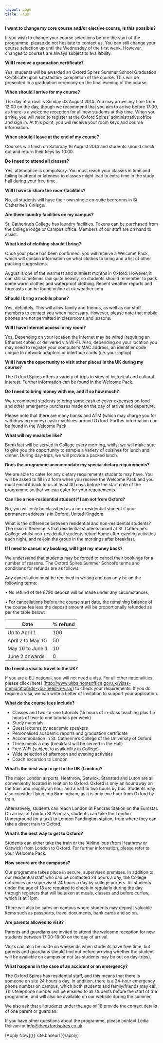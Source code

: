 ```yaml
---
layout: page
title: FAQs
---
```


**I want to change my core course and/or elective course, is this possible?**

If you wish to change your course selections before the start of the programme, please do not hesitate to contact us. You can still change your course selection up until the Wednesday of the first week. However, changes to courses are always subject to availability. 

**Will I receive a graduation certificate?**

Yes, students will be awarded an Oxford Spires Summer School Graduation Certificate upon satisfactory completion of the course. This will be presented in a graduation ceremony on the final evening of the course.

**When should I arrive for my course?**

The day of arrival is Sunday 03 August 2014. You may arrive any time from 12:00 on the day, though we recommend that you aim to arrive before 17:00, as there is a welcome reception for all new students at this time. When you arrive, you will need to register at the Oxford Spires’ administrative office and sign in. At this point, you will receive your room keys and course information.

**When should I leave at the end of my course?**

Courses will finish on Saturday 16 August 2014 and students should check out and return their keys by 10:00.

**Do I need to attend all classes?**

Yes, attendance is compulsory. You must reach your classes in time and failing to attend or lateness to classes might lead to extra time in the study hall during your free time.

**Will I have to share the room/facilities?**

No, all students will have their own single en-suite bedrooms in St. Catherine’s College.

**Are there laundry facilities on my campus?**

St. Catherine’s College has laundry facilities. Tokens can be purchased from the College lodge or Campus office. Members of our staff are on hand to assist.

**What kind of clothing should I bring?**

Once your place has been confirmed, you will receive a Welcome Pack, which will contain information on what clothes to bring and a list of other packing suggestions.

August is one of the warmest and sunniest months in Oxford. However, it can still sometimes rain quite heavily, so students should remember to pack some warm clothes and waterproof clothing. Recent weather reports and forecasts can be found online at uk.weather.com

**Should I bring a mobile phone?**

Yes, definitely. This will allow family and friends, as well as our staff members to contact you when necessary. However, please note that mobile phones are not permitted in classrooms and lessons.

**Will I have Internet access in my room?**

Yes. Depending on your location the Internet may be wired (requiring an Ethernet cable) or delivered via Wi-Fi. Also, depending on your location you may need to register your computer’s MAC address, an identifier code unique to network adaptors or interface cards (i.e. your laptop).

**Will I have the opportunity to visit other places in the UK during my course?**

The Oxford Spires offers a variety of trips to sites of historical and cultural interest. Further information can be found in the Welcome Pack.

**Do I need to bring money with me, and if so how much?**

We recommend students to bring some cash to cover expenses on food and other emergency purchases made on the day of arrival and departure. 

Please note that there are many banks and ATM (which may charge you for withdrawing money) cash machines around Oxford. Further information can be found in the Welcome Pack. 

**What will my meals be like?**

Breakfast will be served in College every morning, whilst we will make sure to give you the opportunity to sample a variety of cuisines for lunch and dinner. During day-trips, we will provide a packed lunch.

**Does the programme accommodate my special dietary requirements?**

We are able to cater for any dietary requirements students may have. You will be asked to fill in a form when you receive the Welcome Pack and you must email it back to us at least 30 days before the start date of the programme so that we can cater for your requirements. 

**Can I be a non-residential student if I am not from Oxford?**

No, you will only be classified as a non-residential student if your permanent address is in Oxford, United Kingdom.

What is the difference between residential and non-residential students?
The main difference is that residential students board at St. Catherine’s College whilst non-residential students return home after evening activities each night, and re-join the group in the mornings after breakfast. 

**If I need to cancel my booking, will I get my money back?**

We understand that students may be forced to cancel their bookings for a number of reasons. The Oxford Spires Summer School’s terms and conditions for refunds are as follows:

Any cancellation must be received in writing and can only be on the following terms:

•	No refund of the £790 deposit will be made under any circumstances;

•	For cancellations before the course start date, the remaining balance of the course fee less the deposit amount will be proportionally refunded as per the table below:

|Date               |% refund                   |
|-------------------|---------------------------|
|Up to April 1      |100                        |
|April 2 to May 15  |50                         |
|May 16 to June 1   |10                         |
|June 2 onwards     |0                          |

**Do I need a visa to travel to the UK?**

If you are a EU national, you will not need a visa. For all other nationalities, please click [here] (http://www.ukba.homeoffice.gov.uk/visas-immigration/do-you-need-a-visa/) to check your requirements. If you do require a visa, we can write a Letter of Invitation to support your application. 

**What do the course fees include?**

- Classes and two-to-one tutorials (15 hours of in-class teaching plus 1.5 hours of two-to one tutorials per week)
- Study materials
- Guest lectures by academic speakers
- Personalised academic reports and graduation certificate
- Accommodation in St. Catherine’s College of the University of Oxford
- Three meals a day (breakfast will be served in the Hall)
- Free WiFi (subject to availability in College)
- Wide selection of afternoon and evening activities
- Coach excursion to London

**What’s the best way to get to the UK (London)?**

The major London airports, Heathrow, Gatwick, Stansted and Luton are all conveniently located in relation to Oxford. Oxford is only an hour away on the train and roughly an hour and a half to two hours by bus. Students may also consider flying into Birmingham, as it is only one hour from Oxford by train. 

Alternatively, students can reach London St Pancras Station on the Eurostar. On arrival at London St Pancras, students can take the London Underground (or a taxi) to London Paddington station, from where they can take a direct train to Oxford.

**What’s the best way to get to Oxford?**

Students can either take the train or the ‘Airline’ bus (from Heathrow or Gatwick) from London to Oxford. For further information, please refer to your Welcome Pack. 

**How secure are the campuses?**

Our programme takes place in secure, supervised premises. In addition to our residential staff who can be contacted 24 hours a day, the College entrances are supervised 24 hours a day by college porters. All students under the age of 18 are required to check-in regularly during the day through registers that will be taken at meals, classes and before curfew, which is at 11pm.

There will also be safes on campus where students may deposit valuable items such as passports, travel documents, bank cards and so on.

**Are parents allowed to visit?**

Parents and guardians are invited to attend the welcome reception for new students between 17:00-18:00 on the day of arrival. 

Visits can also be made on weekends when students have free time, but parents and guardians should find out before arriving whether the student will be available on campus or not (as students may be out on day-trips).

**What happens in the case of an accident or an emergency?**

The Oxford Spires has residential staff, and this means that there is someone on site 24 hours a day. In addition, there is a 24-hour emergency phone number on campus, which both students and family/friends may call. This telephone number will be emailed to all students before the start of the programme, and will also be available on our website during the summer.

We also ask that all students under the age of 18 provide the contact details of one parent or guardian. 

If you have other questions about the programme, please contact Ledia Pelivani at [info@theoxfordspires.co.uk](mailto:info@theoxfordspires.co.uk)

[Apply Now]({{ site.baseurl }}/apply)
